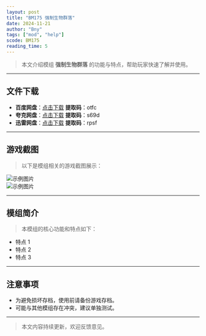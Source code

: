```yaml
---
layout: post
title: "BM175 强制生物群落"
date: 2024-11-21
author: "Bny"
tags: ["mod", "help"]
scode: BM175
reading_time: 5
---
```


> 本文介绍模组 **强制生物群落** 的功能与特点，帮助玩家快速了解并使用。

---





## 文件下载
- **百度网盘**：[点击下载](https://pan.baidu.com/s/1ko2CJC7bcIuHk-IZVg90sQ?pwd=otfc)  **提取码**：otfc  
- **夸克网盘**：[点击下载](https://pan.quark.cn/s/abf6a7274c12?pwd=s69d)  **提取码**：s69d  
- **迅雷网盘**：[点击下载](https://pan.xunlei.com/s/VOCCbhWt8V_c12eVYzeRJ60SA1?pwd=rpsf)  **提取码**：rpsf  

---

## 游戏截图
> 以下是模组相关的游戏截图展示：

![示例图片](https://example.com/screenshot1.jpg)  
![示例图片](https://example.com/screenshot2.jpg)

---

## 模组简介
> 本模组的核心功能和特点如下：
- 特点 1
- 特点 2
- 特点 3

---

## 注意事项
- 为避免损坏存档，使用前请备份游戏存档。
- 可能与其他模组存在冲突，建议单独测试。

---

> 本文内容持续更新，欢迎反馈意见。
